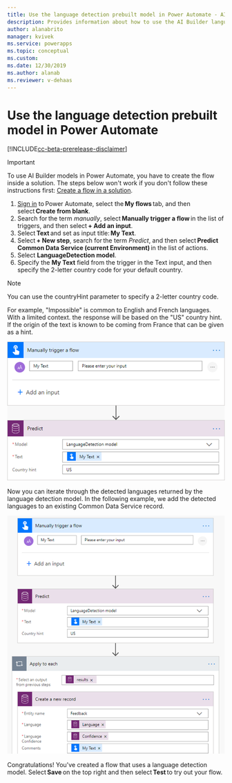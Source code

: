 ```yaml
---
title: Use the language detection prebuilt model in Power Automate - AI Builder | Microsoft Docs
description: Provides information about how to use the AI Builder language detection prebuilt model in your flows
author: alanabrito
manager: kvivek
ms.service: powerapps
ms.topic: conceptual
ms.custom: 
ms.date: 12/30/2019
ms.author: alanab
ms.reviewer: v-dehaas
---
```


# Use the language detection prebuilt model in Power Automate

[!INCLUDE[cc-beta-prerelease-disclaimer](./includes/cc-beta-prerelease-disclaimer.md)]

> [!IMPORTANT]
 > To use AI Builder models in Power Automate, you have to create the flow inside a solution. The steps below won't work if you don't follow these instructions first: [Create a flow in a solution](/flow/create-flow-solution).


1. [Sign in](https://flow.microsoft.com/signin) to Power Automate, select the **My flows** tab, and then select **Create from blank**.
1. Search for the term *manually*, select **Manually trigger a flow** in the list of triggers, and then select **+ Add an input**.
1. Select **Text** and set as input title: **My Text**.
1. Select **+ New step**, search for the term *Predict*, and then select **Predict Common Data Service (current Environment)** in the list of actions.
1. Select  **LanguageDetection model**. 
1. Specify the **My Text** field from the trigger in the Text input, and then specify the 2-letter country code for your default country. 

>[!NOTE]
>You can use the countryHint parameter to specify a 2-letter country code. 
>
>For example, "Impossible" is common to English and French languages. With a limited context. the response will be based on the "US" country hint. If the origin of the text is known to be coming from France that can be given as a hint.

![Trigger text flow](media/trigger-text-flow.png "Manually trigger a flow screens")

Now you can iterate through the detected languages returned by the language detection model. In the following example, we add the detected languages to an existing Common Data Service record.

![Example](media/text-flow-example.png "Example")

Congratulations! You've created a flow that uses a language detection model. Select **Save** on the top right and then select **Test** to try out your flow.
